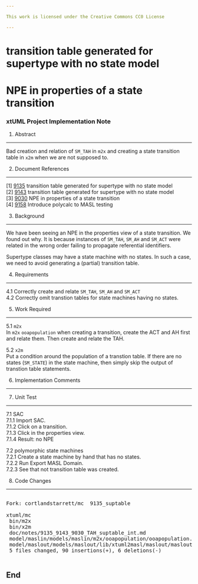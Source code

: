 ```yaml
---

This work is licensed under the Creative Commons CC0 License

---
```


# transition table generated for supertype with no state model
# NPE in properties of a state transition
### xtUML Project Implementation Note


1. Abstract
-----------
Bad creation and relation of `SM_TAH` in `m2x` and creating a state
transition table in `x2m` when we are not supposed to.

2. Document References
----------------------
[1] [9135](https://support.onefact.net/redmine/issues/9135) transition table generated for supertype with no state model  
[2] [9143](https://support.onefact.net/redmine/issues/9143) transition table generated for supertype with no state model  
[3] [9030](https://support.onefact.net/redmine/issues/9030) NPE in properties of a state transition  
[4] [9158](https://support.onefact.net/redmine/issues/9158) Introduce polycalc to MASL testing  

3. Background
-------------
We have been seeing an NPE in the properties view of a state
transition.  We found out why.  It is because instances of `SM_TAH`,
`SM_AH` and `SM_ACT` were related in the wrong order failing to
propagate referential identifiers.

Supertype classes may have a state machine with no states.  In such
a case, we need to avoid generating a (partial) transition table.

4. Requirements
---------------
4.1 Correctly create and relate `SM_TAH`, `SM_AH` and `SM_ACT`  
4.2 Correctly omit transtion tables for state machines having no states.  

5. Work Required
----------------
5.1 `m2x`  
In `m2x` `ooapopulation` when creating a transition, create the ACT
and AH first and relate them.  Then create and relate the TAH.

5.2 `x2m`  
Put a condition around the population of a transtion table.  If there
are no states (`SM_STATE`) in the state machine, then simply skip the
output of transtion table statements.

6. Implementation Comments
--------------------------

7. Unit Test
------------
7.1 SAC  
7.1.1 Import SAC.  
7.1.2 Click on a transition.  
7.1.3 Click in the properties view.  
7.1.4 Result:  no NPE  

7.2 polymorphic state machines  
7.2.1 Create a state machine by hand that has no states.  
7.2.2 Run Export MASL Domain.  
7.2.3 See that not transition table was created.  


8. Code Changes
---------------
<pre>

Fork: cortlandstarrett/mc  9135_suptable

xtuml/mc
 bin/m2x                                                           | Bin 683472 -> 683472 bytes
 bin/x2m                                                           | Bin 687714 -> 695872 bytes
 doc/notes/9135_9143_9030_TAH_suptable_int.md                      |  79 ++++++++++++++++++++++
 model/maslin/models/maslin/m2x/ooapopulation/ooapopulation.xtuml  |   8 +++---
 model/maslout/models/maslout/lib/xtuml2masl/maslout/maslout.xtuml |   9 +++++--
 5 files changed, 90 insertions(+), 6 deletions(-)

</pre>

End
---


